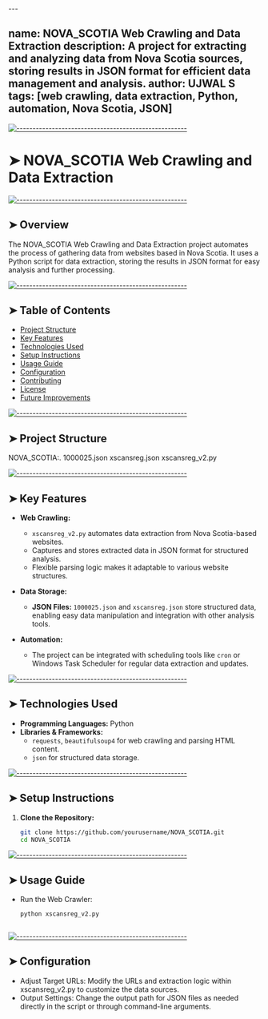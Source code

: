 <!-- ⚠️ This README has been generated from the file(s) "blueprint.md" ⚠️-->---
name: NOVA_SCOTIA Web Crawling and Data Extraction
description: A project for extracting and analyzing data from Nova Scotia sources, storing results in JSON format for efficient data management and analysis.
author: UJWAL S
tags: [web crawling, data extraction, Python, automation, Nova Scotia, JSON]
---


[![-----------------------------------------------------](https://raw.githubusercontent.com/andreasbm/readme/master/assets/lines/colored.png)](#nova_scotia-web-crawling-and-data-extraction)

# ➤ NOVA_SCOTIA Web Crawling and Data Extraction


[![-----------------------------------------------------](https://raw.githubusercontent.com/andreasbm/readme/master/assets/lines/colored.png)](#overview)

## ➤ Overview
The NOVA_SCOTIA Web Crawling and Data Extraction project automates the process of gathering data from websites based in Nova Scotia. It uses a Python script for data extraction, storing the results in JSON format for easy analysis and further processing.


[![-----------------------------------------------------](https://raw.githubusercontent.com/andreasbm/readme/master/assets/lines/colored.png)](#table-of-contents)

## ➤ Table of Contents
- [Project Structure](#project-structure)
- [Key Features](#key-features)
- [Technologies Used](#technologies-used)
- [Setup Instructions](#setup-instructions)
- [Usage Guide](#usage-guide)
- [Configuration](#configuration)
- [Contributing](#contributing)
- [License](#license)
- [Future Improvements](#future-improvements)


[![-----------------------------------------------------](https://raw.githubusercontent.com/andreasbm/readme/master/assets/lines/colored.png)](#project-structure)

## ➤ Project Structure
NOVA_SCOTIA:.
    1000025.json
    xscansreg.json
    xscansreg_v2.py


[![-----------------------------------------------------](https://raw.githubusercontent.com/andreasbm/readme/master/assets/lines/colored.png)](#key-features)

## ➤ Key Features
- **Web Crawling:**
  - `xscansreg_v2.py` automates data extraction from Nova Scotia-based websites.
  - Captures and stores extracted data in JSON format for structured analysis.
  - Flexible parsing logic makes it adaptable to various website structures.

- **Data Storage:**
  - **JSON Files:** `1000025.json` and `xscansreg.json` store structured data, enabling easy data manipulation and integration with other analysis tools.

- **Automation:**
  - The project can be integrated with scheduling tools like `cron` or Windows Task Scheduler for regular data extraction and updates.


[![-----------------------------------------------------](https://raw.githubusercontent.com/andreasbm/readme/master/assets/lines/colored.png)](#technologies-used)

## ➤ Technologies Used
- **Programming Languages:** Python
- **Libraries & Frameworks:**
  - `requests`, `beautifulsoup4` for web crawling and parsing HTML content.
  - `json` for structured data storage.


[![-----------------------------------------------------](https://raw.githubusercontent.com/andreasbm/readme/master/assets/lines/colored.png)](#setup-instructions)

## ➤ Setup Instructions
1. **Clone the Repository:**
   ```bash
   git clone https://github.com/yourusername/NOVA_SCOTIA.git
   cd NOVA_SCOTIA


[![-----------------------------------------------------](https://raw.githubusercontent.com/andreasbm/readme/master/assets/lines/colored.png)](#usage-guide)

## ➤ Usage Guide
 - Run the Web Crawler:
   ```bash
   python xscansreg_v2.py



[![-----------------------------------------------------](https://raw.githubusercontent.com/andreasbm/readme/master/assets/lines/colored.png)](#configuration)

## ➤ Configuration
 - Adjust Target URLs: Modify the URLs and extraction logic within xscansreg_v2.py to customize the data sources.
 - Output Settings: Change the output path for JSON files as needed directly in the script or through command-line arguments.